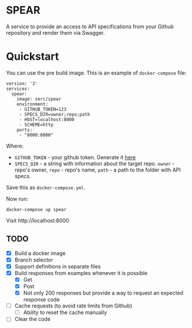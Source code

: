 # SPEAR

A service to provide an access to API specifications from your Github repository
and render them via Swagger.

# Quickstart

You can use the pre build image. This is an example of `docker-compose` file:

```
version: '3'
services:
  spear:
    image: zerc/spear
    environment:
     - GITHUB_TOKEN=123
     - SPECS_DIR=owner;repo;path
     - HOST=localhost:8000
     - SCHEME=http
    ports:
     - "8000:8000"
```

Where:

* `GITHUB_TOKEN` - your github token. Generate it [here](https://github.com/settings/tokens)
* `SPECS_DIR` - a string with information about the target repo. `owner` - repo's owner, `repo` - repo's name, `path` - a path to the folder with API specs.

Save this as `docker-compose.yml`.

Now run:

```
docker-compose up spear
```

Visit http://localhost:8000

## TODO

- [x] Build a docker image
- [x] Branch selector
- [x] Support definitions in separate files
- [x] Build responses from examples whenever it is possible
  - [x] Get
  - [x] Post
  - [x] Not only 200 responses but provide a way to request an expected response code
- [ ] Cache requests (to avoid rate limits from Github)
  - [ ] Ability to reset the cache manually
- [ ] Clear the code
